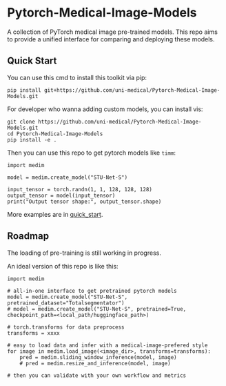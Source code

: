 # Pytorch-Medical-Image-Models

A collection of PyTorch medical image pre-trained models. 
This repo aims to provide a unified interface for comparing and deploying these models. 

## Quick Start

You can use this cmd to install this toolkit via pip:
```
pip install git+https://github.com/uni-medical/Pytorch-Medical-Image-Models.git
```
For developer who wanna adding custom models, you can install vis:
```
git clone https://github.com/uni-medical/Pytorch-Medical-Image-Models.git
cd Pytorch-Medical-Image-Models
pip install -e .
```
Then you can use this repo to get pytorch models like `timm`:
```
import medim

model = medim.create_model("STU-Net-S")

input_tensor = torch.randn(1, 1, 128, 128, 128)
output_tensor = model(input_tensor)
print("Output tensor shape:", output_tensor.shape)
```

More examples are in [quick_start](https://github.com/uni-medical/Pytorch-Medical-Image-Models/blob/main/examples/quick_start.py).

## Roadmap

The loading of pre-training is still working in progress.

An ideal version of this repo is like this:
```
import medim

# all-in-one interface to get pretrained pytorch models
model = medim.create_model("STU-Net-S", pretrained_dataset="Totalsegmentator")
# model = medim.create_model("STU-Net-S", pretrained=True, checkpoint_path=<local_path/huggingface_path>)

# torch.transforms for data preprocess
transforms = xxxx

# easy to load data and infer with a medical-image-prefered style
for image in medim.load_image(<image_dir>, transforms=transforms):
    pred = medim.sliding_window_inference(model, image)
    # pred = medim.resize_and_inference(model, image)
    
# then you can validate with your own workflow and metrics
```

